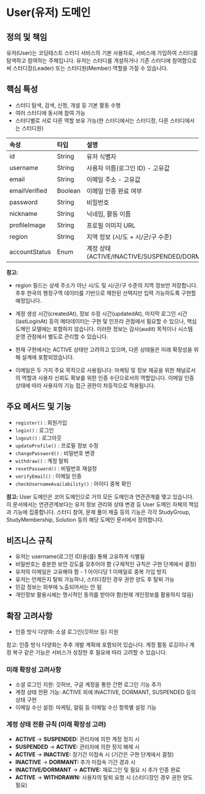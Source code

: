# User(유저) 도메인

## 정의 및 책임

유저(User)는 코딩테스트 스터디 서비스의 기본 사용자로, 서비스에 가입하여 스터디를 탐색하고 참여하는 주체입니다. 유저는 스터디를 개설하거나 기존 스터디에 참여함으로써 스터디장(Leader) 또는 스터디원(Member) 역할을 가질 수 있습니다.

## 핵심 특성

- 스터디 탐색, 검색, 신청, 개설 등 기본 활동 수행
- 여러 스터디에 동시에 참여 가능
- 스터디별로 서로 다른 역할 보유 가능(한 스터디에서는 스터디장, 다른 스터디에서는 스터디원)

| 속성 | 타입 | 설명 |
|:---|:---|:---|
| id | String | 유저 식별자 |
| username | String | 사용자 이름(로그인 ID) - 고유값 |
| email | String | 이메일 주소 - 고유값 |
| emailVerified | Boolean | 이메일 인증 완료 여부 |
| password | String | 비밀번호 |
| nickname | String | 닉네임, 활동 이름 |
| profileImage | String | 프로필 이미지 URL |
| region | String | 지역 정보 (시/도 + 시/군/구 수준) |
| accountStatus | Enum | 계정 상태(ACTIVE/INACTIVE/SUSPENDED/DORMANT/WITHDRAWN) |

**참고:**

- region 필드는 상세 주소가 아닌 시/도 및 시/군/구 수준의 지역 정보만 저장합니다. 추후 한국의 행정구역 데이터를 기반으로 제한된 선택지만 입력 가능하도록 구현할 예정입니다.

- 계정 생성 시간(createdAt), 정보 수정 시간(updatedAt), 마지막 로그인 시간(lastLoginAt) 등의 메타데이터는 구현 및 인프라 관점에서 필요할 수 있으나, 핵심 도메인 모델에는 포함하지 않습니다. 이러한 정보는 감사(audit) 목적이나 시스템 운영 관점에서 별도로 관리할 수 있습니다.

- 현재 구현에서는 ACTIVE 상태만 고려하고 있으며, 다른 상태들은 미래 확장성을 위해 설계에 포함되었습니다.

- 이메일은 두 가지 주요 목적으로 사용됩니다: 마케팅 및 정보 제공을 위한 채널로서의 역할과 사용자 신뢰도 확보를 위한 인증 수단으로서의 역할입니다. 이메일 인증 상태에 따라 사용자의 기능 접근 권한이 차등적으로 적용됩니다.

## 주요 메서드 및 기능

- `register()` : 회원가입
- `login()` : 로그인
- `logout()` : 로그아웃
- `updateProfile()` : 프로필 정보 수정
- `changePassword()` : 비밀번호 변경
- `withdraw()` : 계정 탈퇴
- `resetPassword()` : 비밀번호 재설정
- `verifyEmail()` : 이메일 인증
- `checkUsernameAvailability()` : 아이디 중복 확인

**참고:** User 도메인은 코어 도메인으로 거의 모든 도메인과 연관관계를 맺고 있습니다. 이 문서에서는 연관관계보다는 유저 정보 관리와 상태 변경 등 User 도메인 자체의 책임과 기능에 집중합니다. 스터디 참여, 문제 풀이 제출 등의 기능은 각각 StudyGroup, StudyMembership, Solution 등의 해당 도메인 문서에서 정의합니다.

## 비즈니스 규칙

- 유저는 username(로그인 ID)을(를) 통해 고유하게 식별됨
- 비밀번호는 충분한 보안 강도를 갖추어야 함 (구체적인 규칙은 구현 단계에서 결정)
- 유저의 이메일은 고유해야 함 - 1 아이디당 1 이메일로 중복 가입 방지
- 유저는 언제든지 탈퇴 가능하나, 스터디장인 경우 권한 양도 후 탈퇴 가능
- 민감 정보는 외부에 노출되어서는 안 됨
- 개인정보 활용시에는 명시적인 동의를 받아야 함(현재 개인정보를 활용하지 않음)

## 확장 고려사항

- 인증 방식 다양화: 소셜 로그인(깃허브 등) 지원

참고: 인증 방식 다양화는 추후 개발 계획에 포함되어 있습니다. 계정 활동 로깅이나 계정 복구 같은 기능은 서비스가 성장한 후 필요에 따라 고려할 수 있습니다.

### 미래 확장성 고려사항

- 소셜 로그인 지원: 깃허브, 구글 계정을 통한 간편 로그인 기능 추가
- 계정 상태 전환 기능: ACTIVE 외에 INACTIVE, DORMANT, SUSPENDED 등의 상태 구현
- 이메일 수신 설정: 마케팅, 알림 등 이메일 수신 항목별 설정 기능

### 계정 상태 전환 규칙 (미래 확장성 고려)

- **ACTIVE** → **SUSPENDED:** 관리자에 의한 계정 정지 시
- **SUSPENDED** → **ACTIVE:** 관리자에 의한 정지 해제 시
- **ACTIVE** → **INACTIVE:** 장기간 미접속 시 (기간은 구현 단계에서 결정)
- **INACTIVE** → **DORMANT:** 추가 미접속 기간 경과 시
- **INACTIVE/DORMANT** → **ACTIVE:** 재로그인 및 필요 시 추가 인증 완료
- **ACTIVE** → **WITHDRAWN:** 사용자의 탈퇴 요청 시 (스터디장인 경우 권한 양도 필요)

